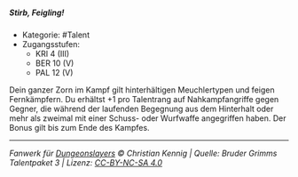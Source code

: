 <!---
Dies ist ein Fanwerk für DUNGEONSLAYERS © von Christian Kennig

Quellen:      [Bruder Grimms Talentpaket 3](https://www.f-space.de/ds4/downloads.html)
              [Talentbeschreibungen](https://www.f-space.de/ds4/tools-talentcards.html)
License:      [CC-BY-NC-SA 4.0](https://creativecommons.org/licenses/by-nc-sa/4.0/deed.de)
Richtlinien:  [Fanwerkrichtlinien](https://www.dungeonslayers.net/fanwerk-richtlinien/)
Autor:        Zauberlehrling
-->

##### Stirb, Feigling!

- Kategorie: #Talent
- Zugangsstufen:
  - KRI 4 (III)
  - BER 10 (V)
  - PAL 12 (V)

Dein ganzer Zorn im Kampf gilt hinterhältigen Meuchlertypen und feigen Fernkämpfern. Du erhältst +1 pro Talentrang auf Nahkampfangriffe gegen Gegner, die während der laufenden Begegnung aus dem Hinterhalt oder mehr als zweimal mit einer Schuss- oder Wurfwaffe angegriffen haben. Der Bonus gilt bis zum Ende des Kampfes.

---

_Fanwerk für [Dungeonslayers](https://www.dungeonslayers.net/) © Christian Kennig | Quelle: Bruder Grimms Talentpaket 3 | Lizenz: [CC-BY-NC-SA 4.0](https://creativecommons.org/licenses/by-nc-sa/4.0/deed.de)_
